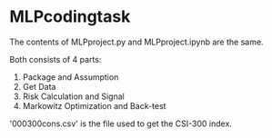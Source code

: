 # MLPcodingtask

The contents of MLPproject.py and MLPproject.ipynb are the same.

Both consists of 4 parts:
  1. Package and Assumption
  2. Get Data
  3. Risk Calculation and Signal
  4. Markowitz Optimization and Back-test

'000300cons.csv' is the file used to get the CSI-300 index.
